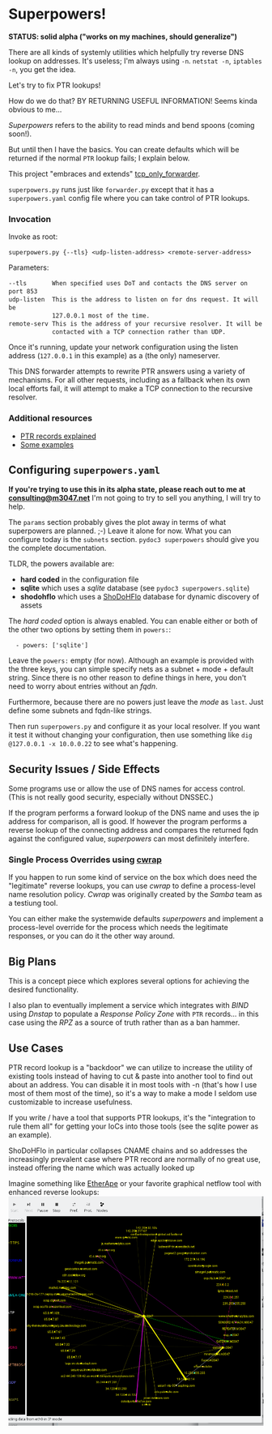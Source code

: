# Superpowers!

**STATUS: solid alpha ("works on my machines, should generalize")**

There are all kinds of systemly utilities which helpfully try reverse DNS lookup on addresses. It's useless;
I'm always using `-n`. `netstat -n`, `iptables -n`, you get the idea.

Let's try to fix PTR lookups!

How do we do that? BY RETURNING USEFUL INFORMATION! Seems kinda obvious to me...

_Superpowers_ refers to the ability to read minds and bend spoons (coming soon!).

But until then I have the basics. You can create defaults which will be returned if the normal `PTR` lookup
fails; I explain below.

This project "embraces and extends" [tcp_only_forwarder](https://github.com/m3047/tcp_only_forwarder).

`superpowers.py` runs just like `forwarder.py` except that it has a `superpowers.yaml` config file where
you can take control of PTR lookups.

### Invocation

Invoke as root:

    superpowers.py {--tls} <udp-listen-address> <remote-server-address>
    
Parameters:

    --tls       When specified uses DoT and contacts the DNS server on port 853
    udp-listen  This is the address to listen on for dns request. It will be
                127.0.0.1 most of the time.
    remote-serv This is the address of your recursive resolver. It will be
                contacted with a TCP connection rather than UDP.

Once it's running, update your network configuration using the listen address (`127.0.0.1` in
this example) as a (the only) nameserver.

This DNS forwarder attempts to rewrite PTR answers using a variety of mechanisms.
For all other requests, including as a fallback when its own local efforts fail,
it will attempt to make a TCP connection to the recursive resolver.

### Additional resources

* [PTR records explained](https://github.com/m3047/rear_view/blob/main/Ptr_Records_Explained.md)
* [Some examples](https://github.com/m3047/rear_view/blob/main/Examples.md)

## Configuring `superpowers.yaml`

**If you're trying to use this in its alpha state, please reach out to me at consulting@m3047.net** I'm not going
to try to sell you anything, I will try to help.

The `params` section probably gives the plot away in terms of what superpowers are planned. ;-) Leave it alone
for now. What you can configure today is the `subnets` section. `pydoc3 superpowers` should give you the
complete documentation.

TLDR, the powers available are:

* **hard coded** in the configuration file
* **sqlite** which uses a _sqlite_ database (see `pydoc3 superpowers.sqlite`)
* **shodohflo** which uses a [ShoDoHFlo](https://github.com/m3047/shodohflo) database for dynamic discovery of assets

The _hard coded_ option is always enabled. You can enable either or both of the other two options by setting them
in `powers:`:

```
  - powers: ['sqlite']
```

Leave the `powers:` empty (for now). Although an example is provided with the three keys, you can simple
specify nets as a subnet + mode + default string. Since there is no other reason to define things in here,
you don't need to worry about entries without an _fqdn_.

Furthermore, because there are no powers just leave the _mode_ as `last`. Just define some subnets and fqdn-like
strings.

Then run `superpowers.py` and configure it as your local resolver. If you want it test it without changing your
configuration, then use something like `dig @127.0.0.1 -x 10.0.0.22` to see what's happening.

## Security Issues / Side Effects

Some programs use or allow the use of DNS names for access control. (This is not really good security, especially without DNSSEC.)

If the program performs a forward lookup of the DNS name and uses the ip address for comparison, all is good.
If however the program performs a reverse lookup of the connecting address and compares the returned fqdn
against the configured value, _superpowers_ can most definitely interfere.

### Single Process Overrides using [cwrap](https://cwrap.org/)

If you happen to run some kind of service on the box which does need the "legitimate" reverse lookups,
you can use _cwrap_ to define a process-level name resolution policy. _Cwrap_ was originally created by the
_Samba_ team as a testiung tool.

You can either make the systemwide defaults _superpowers_ and implement a process-level override for
the process which needs the legitimate responses, or you can do it the other way around.

## Big Plans

This is a concept piece which explores several options for achieving the desired functionality.

I also plan to eventually implement a service which integrates with _BIND_ using _Dnstap_ to populate a
_Response Policy Zone_ with `PTR` records... in this case using the _RPZ_ as a source of truth rather
than as a ban hammer.

## Use Cases

PTR record lookup is a "backdoor" we can utilize to increase the utility of existing tools instead of having to cut & paste into another tool to find out about an address. You can disable it in most tools with -n (that's how I use most of them most of the time), so it's a way to make a mode I seldom use customizable to increase usefulness.

If you write / have a tool that supports PTR lookups, it's the "integration to rule them all" for getting your IoCs into those tools (see the sqlite power as an example).

ShoDoHFlo in particular collapses CNAME chains and so addresses the increasingly prevalent case where PTR record are normally of no great use, instead offering the name which was actually looked up

Imagine something like [EtherApe](https://etherape.sourceforge.io/) or your favorite graphical netflow tool with enhanced reverse lookups:
![etherape](etherape.png)
